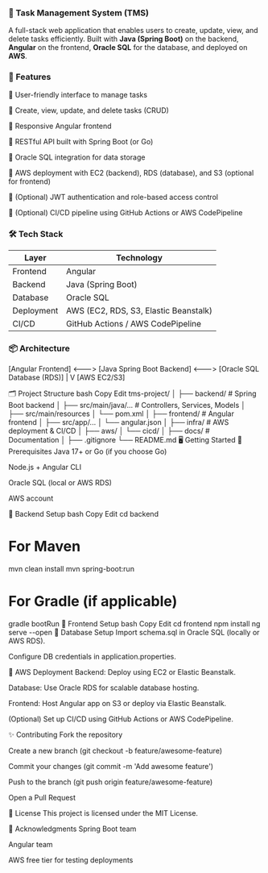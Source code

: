 ### 📌 Task Management System (TMS)
A full-stack web application that enables users to create, update, view, and delete tasks efficiently. Built with **Java (Spring Boot)** on the backend, **Angular** on the frontend, **Oracle SQL** for the database, and deployed on **AWS**.

### 🚀 Features

🔹 User-friendly interface to manage tasks

🔹 Create, view, update, and delete tasks (CRUD)

🔹 Responsive Angular frontend

🔹 RESTful API built with Spring Boot (or Go)

🔹 Oracle SQL integration for data storage

🔹 AWS deployment with EC2 (backend), RDS (database), and S3 (optional for frontend)

🔹 (Optional) JWT authentication and role-based access control

🔹 (Optional) CI/CD pipeline using GitHub Actions or AWS CodePipeline


### 🛠️ Tech Stack

| Layer      | Technology                            |
| ---------- | ------------------------------------- |
| Frontend   | Angular                               |
| Backend    | Java (Spring Boot)                    |
| Database   | Oracle SQL                            |
| Deployment | AWS (EC2, RDS, S3, Elastic Beanstalk) |
| CI/CD      | GitHub Actions / AWS CodePipeline     |

### 📦 Architecture

[Angular Frontend]  <--->  [Java Spring Boot Backend]  <--->  [Oracle SQL Database (RDS)]
                                 |
                                 V
                              [AWS EC2/S3]



🗂️ Project Structure
bash
Copy
Edit
tms-project/
│
├── backend/               # Spring Boot backend
│   ├── src/main/java/...  # Controllers, Services, Models
│   ├── src/main/resources
│   └── pom.xml
│
├── frontend/              # Angular frontend
│   ├── src/app/...
│   └── angular.json
│
├── infra/                 # AWS deployment & CI/CD
│   ├── aws/
│   └── cicd/
│
├── docs/                  # Documentation
│
├── .gitignore
└── README.md
🖥️ Getting Started
🔧 Prerequisites
Java 17+ or Go (if you choose Go)

Node.js + Angular CLI

Oracle SQL (local or AWS RDS)

AWS account

🔨 Backend Setup
bash
Copy
Edit
cd backend
# For Maven
mvn clean install
mvn spring-boot:run

# For Gradle (if applicable)
gradle bootRun
🔨 Frontend Setup
bash
Copy
Edit
cd frontend
npm install
ng serve --open
🔨 Database Setup
Import schema.sql in Oracle SQL (locally or AWS RDS).

Configure DB credentials in application.properties.

🔨 AWS Deployment
Backend: Deploy using EC2 or Elastic Beanstalk.

Database: Use Oracle RDS for scalable database hosting.

Frontend: Host Angular app on S3 or deploy via Elastic Beanstalk.

(Optional) Set up CI/CD using GitHub Actions or AWS CodePipeline.

✨ Contributing
Fork the repository

Create a new branch (git checkout -b feature/awesome-feature)

Commit your changes (git commit -m 'Add awesome feature')

Push to the branch (git push origin feature/awesome-feature)

Open a Pull Request

📄 License
This project is licensed under the MIT License.

🙌 Acknowledgments
Spring Boot team

Angular team

AWS free tier for testing deployments
